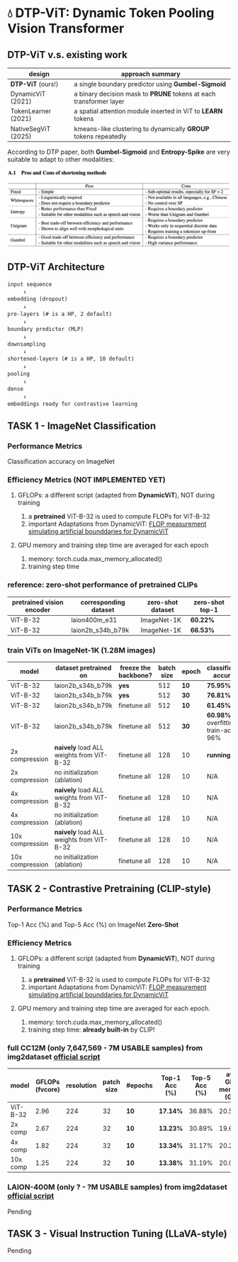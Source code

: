 # 💧 DTP-ViT: Dynamic Token Pooling Vision Transformer

## DTP-ViT v.s. existing work

| design | approach summary |
| ------ | -------------------------- |
| **DTP-ViT** (ours!) | a single boundary predictor using **Gumbel-Sigmoid** |
| DynamicViT (2021) | a binary decision mask to **PRUNE** tokens at each transformer layer |
| TokenLearner (2021) | a spatial attention module inserted in ViT to **LEARN** tokens |  
| NativeSegViT (2025) | kmeans-like clustering to dynamically **GROUP** tokens repeatedly |

According to DTP paper, both **Gumbel-Sigmoid** and **Entropy-Spike** are very suitable to adapt to other modalities:

![alt text](docs/feasible.png)

## DTP-ViT Architecture

```txt
input sequence
     ↓
embedding (dropout)
     ↓
pre-layers (# is a HP, 2 default)
     ↓
boundary predictor (MLP)
     ↓
downsampling 
     ↓
shortened-layers (# is a HP, 10 default)
     ↓
pooling
     ↓
dense
     ↓
embeddings ready for contrastive learning
```

## TASK 1 - ImageNet Classification

### Performance Metrics

Classification accuracy on ImageNet

### Efficiency Metrics (**NOT IMPLEMENTED YET**)

1. GFLOPs: a different script (adapted from **DynamicViT**), NOT during training
     1. a **pretrained** ViT-B-32 is used to compute FLOPs for ViT-B-32
     2. important Adaptations from DynamicViT:
          [FLOP measurement](https://github.com/raoyongming/DynamicViT/blob/master/calc_flops.py)
          [simulating artificial bounddaries for DynamicViT](https://github.com/raoyongming/DynamicViT/blob/master/models/dylvvit.py)

2. GPU memory and training step time are averaged for each epoch
     1. memory: torch.cuda.max_memory_allocated()
     2. training step time

### reference: zero-shot performance of pretrained CLIPs 

| pretrained vision encoder | corresponding dataset | zero-shot dataset | zero-shot top-1 |
| ------------------------- | --------------------- | ----------------- | --------------- |
| ViT-B-32 | laion400m_e31 | ImageNet-1K | **60.22%** |
| ViT-B-32 | laion2b_s34b_b79k | ImageNet-1K | **66.53%** |

### train ViTs on ImageNet-1K (1.28M images)

| model | dataset pretrained on | freeze the backbone? | batch size | epoch | classification accuracy |
| ----- | --------------------- | -------------------- | ---------- | ----- | ----------------------- |
| ViT-B-32 | laion2b_s34b_b79k | **yes** | 512 | **10** | **75.95%** |
| ViT-B-32 | laion2b_s34b_b79k | **yes** | 512 | **30** | **76.81%** |
| ViT-B-32 | laion2b_s34b_b79k | finetune all | 512 | **10** | **61.45%** |
| ViT-B-32 | laion2b_s34b_b79k | finetune all | 512 | **30** | **60.98%** overfitting, train-acc > 96% |
| 2x compression | **naively** load ALL weights from ViT-B-32 | finetune all | 128 | 10 | **running** |
| 2x compression | no initialization (ablation) | finetune all | 128 | 10 | N/A |
| 4x compression | **naively** load ALL weights from ViT-B-32 | finetune all | 128 | 10 | N/A |
| 4x compression | no initialization (ablation) | finetune all | 128 | 10 | N/A |
| 10x compression | **naively** load ALL weights from ViT-B-32 | finetune all | 128 | 10 | N/A |
| 10x compression | no initialization (ablation) | finetune all | 128 | 10 | N/A |


## TASK 2 - Contrastive Pretraining (CLIP-style)

### Performance Metrics

Top-1 Acc (%) and Top-5 Acc (%) on ImageNet **Zero-Shot**

### Efficiency Metrics

1. GFLOPs: a different script (adapted from **DynamicViT**), NOT during training
     1. a **pretrained** ViT-B-32 is used to compute FLOPs for ViT-B-32
     2. important Adaptations from DynamicViT:
          [FLOP measurement](https://github.com/raoyongming/DynamicViT/blob/master/calc_flops.py)
          [simulating artificial bounddaries for DynamicViT](https://github.com/raoyongming/DynamicViT/blob/master/models/dylvvit.py)

2. GPU memory and training step time are averaged for each epoch.
     1. memory: torch.cuda.max_memory_allocated()
     2. training step time: **already built-in** by CLIP!

### full CC12M (only 7,647,569 - 7M USABLE samples) from img2dataset [official script](https://github.com/rom1504/img2dataset/blob/main/dataset_examples/cc12m.md)

| model | GFLOPs (fvcore) | resolution | patch size | #epochs | Top-1 Acc (%) | Top-5 Acc (%) | avg GPU memory (GB) | avg training step time (s) |
| ------- | ----- | --------------- | ---------- | -------- | ---------- | ---------------- | ------------- | ---------- |
| ViT-B-32 | 2.96 | 224 | 32 | **10** | **17.14%** | 36.88% | 20.5 | 1.384 |
| 2x comp | 2.67 | 224 | 32 | **10** | **13.23%** | 30.89% | 19.6 | 1.814 |
| 4x comp | 1.82 | 224 | 32 | **10** | **13.34%** | 31.17% | 20.2 | 1.639 |
| 10x comp | 1.25 | 224 | 32 | **10** | **13.38%** | 31.19% | 20.0 | 1.343 |

### LAION-400M (only ? - ?M USABLE samples) from img2dataset [official script](https://github.com/rom1504/img2dataset/blob/main/dataset_examples/laion400m.md)

Pending

## TASK 3 - Visual Instruction Tuning (LLaVA-style)
 
Pending

